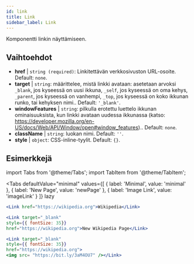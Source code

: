 ```yaml
---
id: link
title: Link
sidebar_label: Link
---
```


Komponentti linkin näyttämiseen.

## Vaihtoehdot

* __href__ | `string (required)`: Linkitettävän verkkosivuston URL-osoite. Default: `none`.
* __target__ | `string`: määrittelee, mistä linkki avataan: asetetaan arvoksi `_blank`, jos kyseessä on uusi ikkuna, `_self`, jos kyseessä on oma kehys, `_parent`, jos kyseessä on vanhempi, `_top`, jos kyseessä on koko ikkunan runko, tai kehyksen nimi.. Default: `'_blank'`.
* __windowFeatures__ | `string`: pilkulla erotettu luettelo ikkunan ominaisuuksista, kun linkki avataan uudessa ikkunassa (katso: https://developer.mozilla.org/en-US/docs/Web/API/Window/open#window_features).. Default: `none`.
* __className__ | `string`: luokan nimi. Default: `''`.
* __style__ | `object`: CSS-inline-tyylit. Default: `{}`.


## Esimerkkejä

import Tabs from '@theme/Tabs';
import TabItem from '@theme/TabItem';

<Tabs
    defaultValue="minimal"
    values={[
        { label: 'Minimal', value: 'minimal' },
        { label: 'New Page', value: 'newPage' },
        { label: 'Image Link', value: 'imageLink' }
    ]}
    lazy
>
<TabItem value="minimal">

```jsx live
<Link href="https://wikipedia.org">Wikipedia</Link>
```

</TabItem>

<TabItem value="newPage">

```jsx live
<Link target="_blank" 
style={{ fontSize: 35}}
href="https://wikipedia.org">New Wikipedia Page</Link>
```
</TabItem>

<TabItem value="imageLink">

```jsx live
<Link target="_blank" 
style={{ fontSize: 35}}
href="https://wikipedia.org">
<img src= "https://bit.ly/3aM4OU7" /></Link>
```

</TabItem>

</Tabs>

